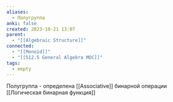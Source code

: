 ```yaml
---
aliases:
  - Полугруппа
anki: false
created: 2023-10-21 13:07
parent:
  - "[[Algebraic Structure]]"
connected:
  - "[[Monoid]]"
  - "[[512.5 General Algebra MOC]]"
tags:
  - empty
---
```

Полугруппа - определена [[Associative]] бинарной операции [[Логическая бинарная функция]]













